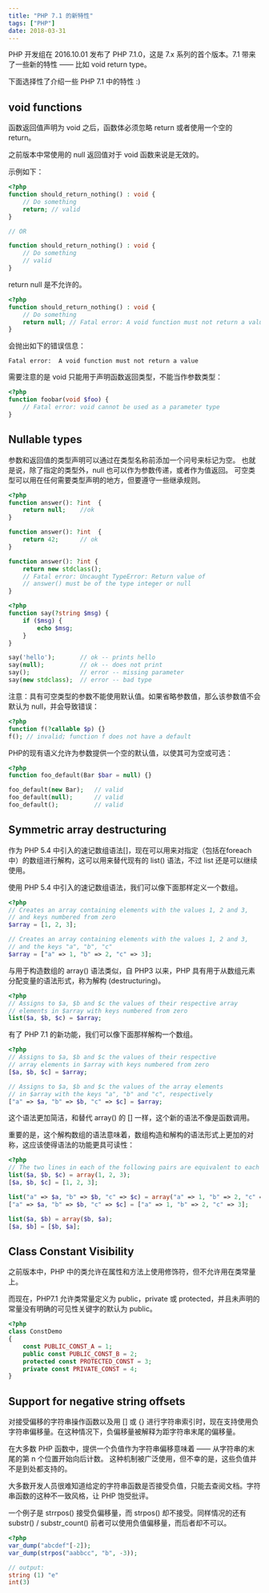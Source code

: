 ```yaml
---
title: "PHP 7.1 的新特性"
tags: ["PHP"]
date: 2018-03-31
---
```



PHP 开发组在 2016.10.01 发布了 PHP 7.1.0，这是 7.x 系列的首个版本。7.1 带来了一些新的特性 —— 比如 void return type。

下面选择性了介绍一些 PHP 7.1 中的特性 :)

<!--more-->

## void functions

函数返回值声明为 void 之后，函数体必须忽略 return 或者使用一个空的 return。

之前版本中常使用的 null 返回值对于 void 函数来说是无效的。

示例如下：

```php
<?php
function should_return_nothing() : void {
    // Do something
    return; // valid
}

// OR

function should_return_nothing() : void {
    // Do something
    // valid
}
```

return null 是不允许的。

```php
<?php
function should_return_nothing() : void {
    // Do something
    return null; // Fatal error: A void function must not return a value
}
```

会抛出如下的错误信息：

```text
Fatal error:  A void function must not return a value
```

需要注意的是 void 只能用于声明函数返回类型，不能当作参数类型：

```php
<?php
function foobar(void $foo) {
    // Fatal error: void cannot be used as a parameter type
}
```


## Nullable types

参数和返回值的类型声明可以通过在类型名称前添加一个问号来标记为空。 也就是说，除了指定的类型外，null 也可以作为参数传递，或者作为值返回。 可空类型可以用在任何需要类型声明的地方，但要遵守一些继承规则。

```php
<?php
function answer(): ?int  {
    return null;    //ok
}

function answer(): ?int  {
    return 42;      // ok
}

function answer(): ?int {
    return new stdclass();
    // Fatal error: Uncaught TypeError: Return value of
    // answer() must be of the type integer or null
}
```

``` php
<?php
function say(?string $msg) {
    if ($msg) {
        echo $msg;
    }
}

say('hello');       // ok -- prints hello
say(null);          // ok -- does not print
say();              // error -- missing parameter
say(new stdclass);  // error -- bad type
```

注意：具有可空类型的参数不能使用默认值。如果省略参数值，那么该参数值不会默认为 null，并会导致错误：

```php
<?php
function f(?callable $p) {}
f(); // invalid; function f does not have a default
```

PHP的现有语义允许为参数提供一个空的默认值，以使其可为空或可选：

```php
<?php
function foo_default(Bar $bar = null) {}

foo_default(new Bar);   // valid
foo_default(null);      // valid
foo_default();          // valid
```


## Symmetric array destructuring

作为 PHP 5.4 中引入的速记数组语法[]，现在可以用来对指定（包括在foreach中）的数组进行解构，这可以用来替代现有的 list() 语法，不过 list 还是可以继续使用。

使用 PHP 5.4 中引入的速记数组语法，我们可以像下面那样定义一个数组。

```php
<?php
// Creates an array containing elements with the values 1, 2 and 3,
// and keys numbered from zero
$array = [1, 2, 3];

// Creates an array containing elements with the values 1, 2 and 3,
// and the keys "a", "b", "c"
$array = ["a" => 1, "b" => 2, "c" => 3];
```

与用于构造数组的 array() 语法类似，自 PHP3 以来，PHP 具有用于从数组元素分配变量的语法形式，称为解构 (destructuring)。

```php
<?php
// Assigns to $a, $b and $c the values of their respective array
// elements in $array with keys numbered from zero
list($a, $b, $c) = $array;
```

有了 PHP 7.1 的新功能，我们可以像下面那样解构一个数组。

```php
<?php
// Assigns to $a, $b and $c the values of their respective
// array elements in $array with keys numbered from zero
[$a, $b, $c] = $array;

// Assigns to $a, $b and $c the values of the array elements
// in $array with the keys "a", "b" and "c", respectively
["a" => $a, "b" => $b, "c" => $c] = $array;
```

这个语法更加简洁，和替代 array() 的 [] 一样，这个新的语法不像是函数调用。

重要的是，这个解构数组的语法意味着，数组构造和解构的语法形式上更加的对称，这应该使得语法的功能更具可读性：

```php
<?php
// The two lines in each of the following pairs are equivalent to each other
list($a, $b, $c) = array(1, 2, 3);
[$a, $b, $c] = [1, 2, 3];

list("a" => $a, "b" => $b, "c" => $c) = array("a" => 1, "b" => 2, "c" => 3);
["a" => $a, "b" => $b, "c" => $c] = ["a" => 1, "b" => 2, "c" => 3];

list($a, $b) = array($b, $a);
[$a, $b] = [$b, $a];
```


## Class Constant Visibility

之前版本中，PHP 中的类允许在属性和方法上使用修饰符，但不允许用在类常量上。

而现在，PHP7.1 允许类常量定义为 public，private 或 protected，并且未声明的常量没有明确的可见性关键字的默认为 public。

```php
<?php
class ConstDemo
{
    const PUBLIC_CONST_A = 1;
    public const PUBLIC_CONST_B = 2;
    protected const PROTECTED_CONST = 3;
    private const PRIVATE_CONST = 4;
}
```


## Support for negative string offsets

对接受偏移的字符串操作函数以及用 [] 或 {} 进行字符串索引时，现在支持使用负字符串偏移量。在这种情况下，负偏移量被解释为距字符串末尾的偏移量。

在大多数 PHP 函数中，提供一个负值作为字符串偏移意味着 —— 从字符串的末尾的第 n 个位置开始向后计数。 这种机制被广泛使用，但不幸的是，这些负值并不是到处都支持的。

大多数开发人员很难知道给定的字符串函数是否接受负值，只能去查阅文档。字符串函数的这种不一致风格，让 PHP 饱受批评。

一个例子是 strrpos() 接受负偏移量，而 strpos() 却不接受。同样情况的还有 substr() / substr_count() 前者可以使用负值偏移量，而后者却不可以。

```php
<?php
var_dump("abcdef"[-2]);
var_dump(strpos("aabbcc", "b", -3));

// output:
string (1) "e"
int(3)
```
